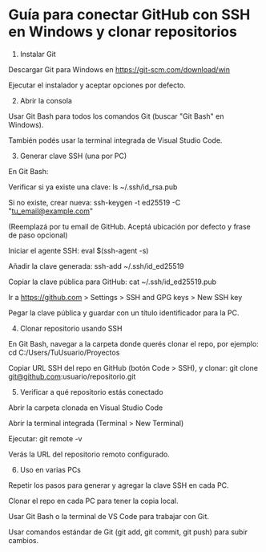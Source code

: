 # Guía para conectar GitHub con SSH en Windows y clonar repositorios

1. Instalar Git

Descargar Git para Windows en https://git-scm.com/download/win

Ejecutar el instalador y aceptar opciones por defecto.

2. Abrir la consola

Usar Git Bash para todos los comandos Git (buscar "Git Bash" en Windows).

También podés usar la terminal integrada de Visual Studio Code.

3. Generar clave SSH (una por PC)

En Git Bash:

Verificar si ya existe una clave:
    ls ~/.ssh/id_rsa.pub

Si no existe, crear nueva:
    ssh-keygen -t ed25519 -C "tu_email@example.com"

(Reemplazá por tu email de GitHub. Aceptá ubicación por defecto y frase de paso opcional)

Iniciar el agente SSH:
    eval $(ssh-agent -s)

Añadir la clave generada:
    ssh-add ~/.ssh/id_ed25519

Copiar la clave pública para GitHub:
    cat ~/.ssh/id_ed25519.pub

Ir a https://github.com > Settings > SSH and GPG keys > New SSH key

Pegar la clave pública y guardar con un título identificador para la PC.

4. Clonar repositorio usando SSH

En Git Bash, navegar a la carpeta donde querés clonar el repo, por ejemplo:
    cd C:/Users/TuUsuario/Proyectos

Copiar URL SSH del repo en GitHub (botón Code > SSH), y clonar:
    git clone git@github.com:usuario/repositorio.git

5. Verificar a qué repositorio estás conectado

Abrir la carpeta clonada en Visual Studio Code

Abrir la terminal integrada (Terminal > New Terminal)

Ejecutar:
    git remote -v

Verás la URL del repositorio remoto configurado.

6. Uso en varias PCs

Repetir los pasos para generar y agregar la clave SSH en cada PC.

Clonar el repo en cada PC para tener la copia local.

Usar Git Bash o la terminal de VS Code para trabajar con Git.

Usar comandos estándar de Git (git add, git commit, git push) para subir cambios.
